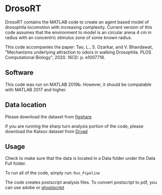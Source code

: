 # DrosoRT

DrosoRT contains the MATLAB code to create an agent based model of drosophila locomotion with increasing complexity. Current version of this code assumes that the environment to model is an circular arena 4 cm in radius with an concentric stimulus zone of some known radius.

This code accompanies the paper: Tao, L., S. Ozarkar, and V. Bhandawat, "Mechanisms underlying attraction to odors in walking Drosophila. PLOS Computational Biology", 2020. 16(3): p. e1007718.

## Software
This code was run on MATLAB 2019b. However, it should be compatable with MATLAB 2017 and higher.

## Data location

Please download the dataset from [figshare](https://doi.org/10.6084/m9.figshare.11356952.v1)

If you are running the sharp turn analysis portion of the code, please download the Katsov dataset from [Dryad](https://datadryad.org/stash/dataset/doi:10.5061/dryad.854j2)

## Usage

Check to make sure that the data is located in a Data folder under the Data Full folder.

To run all of the code, simply run: `Run_Pipeline`

The code creates postscript analysis files. To convert postscript to pdf, you can use adobe or [ghostscript](https://www.ghostscript.com/)
